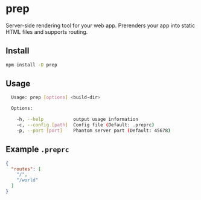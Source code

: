 # prep
Server-side rendering tool for your web app. Prerenders your app into static HTML files and supports routing.

## Install

```sh
npm install -D prep
```

## Usage

```sh
  Usage: prep [options] <build-dir>

  Options:

    -h, --help           output usage information
    -c, --config [path]  Config file (Default: .preprc)
    -p, --port [port]    Phantom server port (Default: 45678)
```

## Example `.preprc`

```json
{
  "routes": [
    "/",
    "/world"
  ]
}
```
